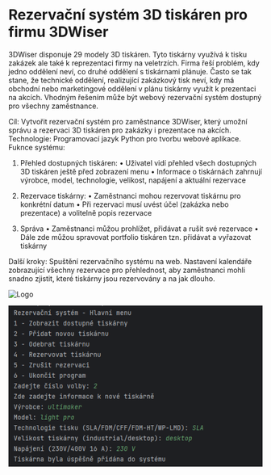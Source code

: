 
# Rezervační systém 3D tiskáren pro firmu 3DWiser

3DWiser disponuje 29 modely 3D tiskáren. Tyto tiskárny využívá k tisku zakázek ale také k reprezentaci firmy na veletrzích. Firma řeší problém, kdy jedno oddělení neví, co druhé oddělení s tiskárnami plánuje. Často se tak stane, že technické oddělení, realizující zakázkový tisk neví, kdy má obchodní nebo marketingové oddělení v plánu tiskárny využít k prezentaci na akcích. Vhodným řešením může být webový rezervační systém dostupný pro všechny zaměstnance.

Cíl: Vytvořit rezervační systém pro zaměstnance 3DWiser, který umožní správu a rezervaci 3D tiskáren pro zakázky i prezentace na akcích.
Technologie: Programovací jazyk Python pro tvorbu webové aplikace.
Fuknce systému: 

1.	Přehled dostupných tiskáren:
•	Uživatel vidí přehled všech dostupných 3D tiskáren ještě před zobrazení menu
•	Informace o tiskárnách zahrnují výrobce, model, technologie, velikost, napájení a aktuální rezervace

2.	Rezervace tiskárny:
•	Zaměstnanci mohou rezervovat tiskárnu pro konkrétní datum
•	Při rezervaci musí uvést účel (zakázka nebo prezentace) a volitelně popis rezervace

3.	Správa
•	Zaměstnanci můžou prohlížet, přidávat a rušit své rezervace
•	Dále zde můžou spravovat portfolio tiskáren tzn. přidávat a vyřazovat tiskárny


Další kroky: Spuštění rezervačního systému na web. Nastavení kalendáře zobrazující všechny rezervace pro přehlednost, aby zaměstnanci mohli snadno zjistit, které tiskárny jsou rezervovány a na jak dlouho. 

![Logo](https://www.ibvv.cz/cdn/image/256/RibExi5Rww4dY04Qj4HVf9rDBDMsjjOp.png)

![App Screenshots](https://github.com/Sanchopanchas/Project_3D_Wiser/blob/main/NaviMenu.PNG "Rezervační systém")
